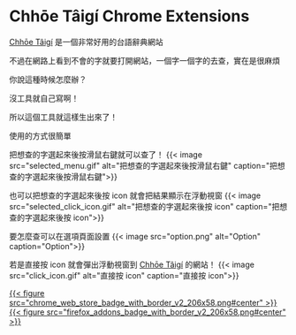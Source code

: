 # Chhōe Tâigí Chrome Extensions


[Chhōe Tâigí](https://chhoe.taigi.info/) 是一個非常好用的台語辭典網站

不過在網路上看到不會的字就要打開網站，一個字一個字的去查，實在是很麻煩

<!--more-->

你說這種時候怎麼辦？

沒工具就自己寫啊！

所以這個工具就這樣生出來了！

使用的方式很簡單

把想查的字選起來後按滑鼠右鍵就可以查了！
{{< image src="selected_menu.gif" alt="把想查的字選起來後按滑鼠右鍵" caption="把想查的字選起來後按滑鼠右鍵">}}

也可以把想查的字選起來後按 icon 就會把結果顯示在浮動視窗
{{< image src="selected_click_icon.gif" alt="把想查的字選起來後按 icon" caption="把想查的字選起來後按 icon">}}

要怎麼查可以在選項頁面設置
{{< image src="option.png" alt="Option" caption="Option">}}

若是直接按 icon 就會彈出浮動視窗到 [Chhōe Tâigí](https://chhoe.taigi.info/) 的網站！
{{< image src="click_icon.gif" alt="直接按 icon" caption="直接按 icon">}}

[{{< figure src="chrome_web_store_badge_with_border_v2_206x58.png#center" >}}](https://chrome.google.com/webstore/detail/edkmnkmcckbdmiobolimneaeomiiaiah "Download from Chrome Web Store")
[{{< figure src="firefox_addons_badge_with_border_v2_206x58.png#center" >}}](https://addons.mozilla.org/en-US/firefox/addon/chhoetaigi-%E6%89%BE%E5%8F%B0%E8%AA%9E "Download from Firefox Add-on")

